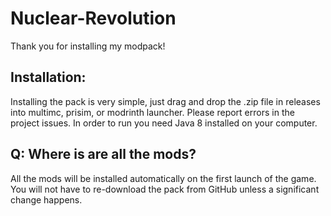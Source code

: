 # Nuclear-Revolution

Thank you for installing my modpack! 


## Installation: 

Installing the pack is very simple, just drag and drop the .zip file in releases into multimc, prisim, or modrinth launcher. Please report errors in the project issues.
In order to run you need Java 8 installed on your computer.

## Q: Where is are all the mods?

All the mods will be installed automatically on the first launch of the game. You will not have to re-download the pack from GitHub unless a significant change happens.

